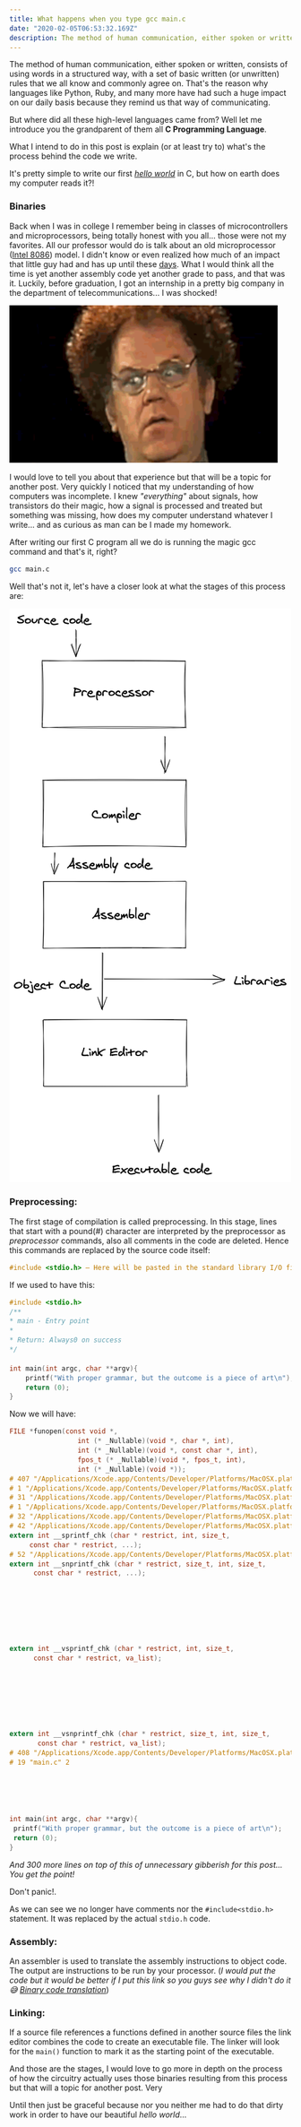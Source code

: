 ```yaml
---
title: What happens when you type gcc main.c
date: "2020-02-05T06:53:32.169Z"
description: The method of human communication, either spoken or written, consists of using words in a structured way
---
```


The method of human communication, either spoken or written, consists of using words in a structured way, with a set of basic written (or unwritten) rules that we all know and commonly agree on. That's the reason why languages like Python, Ruby, and many more have had such a huge impact on our daily basis
because they remind us that way of communicating.

But where did all these high-level languages came from? Well let me introduce you the grandparent of them all **C Programming Language**.

What I intend to do in this post is explain (or at least try to) what's the process behind the code we write.

It's pretty simple to write our first [_hello world_](https://blog.hackerrank.com/the-history-of-hello-world/) in C, but how on earth does my computer reads it?!

### Binaries

Back when I was in college I remember being in classes of microcontrollers and microprocessors, being totally honest with you all... those were not my favorites. All our professor would do is talk about an old microprocessor ([Intel 8086](https://en.wikipedia.org/wiki/Intel_8086))
model. I didn't know or even realized how much of an impact that little guy had and has up until these [days](https://www.youtube.com/watch?v=ZVnaklkMVt4). What I would think all the time is yet another assembly code yet another grade to pass, and that was it. Luckily, before graduation, I got an
internship in a pretty big company in the department of telecommunications... I was shocked!

![Blown](./blown.gif)

I would love to tell you about that experience but that will be a topic for another post. Very quickly I noticed that my understanding of how computers was incomplete. I knew _"everything"_ about signals, how transistors do their magic, how a signal is processed
and treated but something was missing, how does my computer understand whatever I write... and as curious as man can be I made my homework.

After writing our first C program all we do is running the magic gcc command and that's it, right?

```bash
gcc main.c
```

Well that's not it, let's have a closer look at what the stages of this process are:

![Compilation Process](./assembler.png)

### Preprocessing:

The first stage of compilation is called preprocessing. In this stage, lines that start with a pound(_#_) character are interpreted by the preprocessor as _preprocessor_ commands, also all comments in the code are deleted. Hence this commands are replaced by the source code itself:

```c
#include <stdio.h> — Here will be pasted in the standard library I/O file
```

If we used to have this:

```c
#include <stdio.h>
/**
* main - Entry point
*
* Return: Always0 on success
*/

int main(int argc, char **argv){
    printf("With proper grammar, but the outcome is a piece of art\n");
    return (0);
}
```

Now we will have:

```c
FILE *funopen(const void *,
                 int (* _Nullable)(void *, char *, int),
                 int (* _Nullable)(void *, const char *, int),
                 fpos_t (* _Nullable)(void *, fpos_t, int),
                 int (* _Nullable)(void *));
# 407 "/Applications/Xcode.app/Contents/Developer/Platforms/MacOSX.platform/Developer/SDKs/MacOSX.sdk/usr/include/stdio.h" 3 4
# 1 "/Applications/Xcode.app/Contents/Developer/Platforms/MacOSX.platform/Developer/SDKs/MacOSX.sdk/usr/include/secure/_stdio.h" 1 3 4
# 31 "/Applications/Xcode.app/Contents/Developer/Platforms/MacOSX.platform/Developer/SDKs/MacOSX.sdk/usr/include/secure/_stdio.h" 3 4
# 1 "/Applications/Xcode.app/Contents/Developer/Platforms/MacOSX.platform/Developer/SDKs/MacOSX.sdk/usr/include/secure/_common.h" 1 3 4
# 32 "/Applications/Xcode.app/Contents/Developer/Platforms/MacOSX.platform/Developer/SDKs/MacOSX.sdk/usr/include/secure/_stdio.h" 2 3 4
# 42 "/Applications/Xcode.app/Contents/Developer/Platforms/MacOSX.platform/Developer/SDKs/MacOSX.sdk/usr/include/secure/_stdio.h" 3 4
extern int __sprintf_chk (char * restrict, int, size_t,
     const char * restrict, ...);
# 52 "/Applications/Xcode.app/Contents/Developer/Platforms/MacOSX.platform/Developer/SDKs/MacOSX.sdk/usr/include/secure/_stdio.h" 3 4
extern int __snprintf_chk (char * restrict, size_t, int, size_t,
      const char * restrict, ...);







extern int __vsprintf_chk (char * restrict, int, size_t,
      const char * restrict, va_list);







extern int __vsnprintf_chk (char * restrict, size_t, int, size_t,
       const char * restrict, va_list);
# 408 "/Applications/Xcode.app/Contents/Developer/Platforms/MacOSX.platform/Developer/SDKs/MacOSX.sdk/usr/include/stdio.h" 2 3 4
# 19 "main.c" 2





int main(int argc, char **argv){
 printf("With proper grammar, but the outcome is a piece of art\n");
 return (0);
}
```

_And 300 more lines on top of this of unnecessary gibberish for this post... You get the point!_

Don't panic!.

As we can see we no longer have comments nor the `#include<stdio.h>` statement. It was replaced by the actual `stdio.h` code.

### Assembly:

An assembler is used to translate the assembly instructions to object code. The output are instructions to be run by your processor.
(_I would put the code but it would be better if I put this link so you guys see why I didn't do it 😅 [Binary code translation](https://www.qbit.it/lab/bintext.php)_)

### Linking:

If a source file references a functions defined in another source files the link editor combines the code to create an executable file. The linker will look for the `main()` function to mark it as the starting point of the executable.

And those are the stages, I would love to go more in depth on the process of how the circuitry actually uses those binaries resulting from this process but that will a topic for another post. Very

Until then just be graceful because nor you neither me had to do that dirty work in order to have our beautiful _hello world_...
